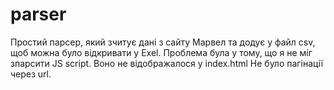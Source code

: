 # parser

Простий парсер, який зчитує дані з сайту Марвел та додує у файл csv, щоб можна було відкривати у Exel. 
Проблема була у тому, що я не міг зпарсити JS script. Воно не відображалося у index.html 
Не було пагінації через url. 
